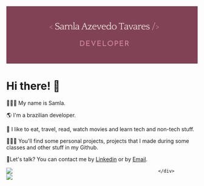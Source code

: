 
<div><img src="https://github.com/samlatavares/samlatavares/blob/master/images/Capa.png"></div>
<div>
  <h1>Hi there! 👋</h1>
  <div id="introduce">
    <p>👩🏻‍🦱 My name is Samla.</p>
    <p>🌎 I'm a brazilian developer.</p>
    <p>💖 I like to eat, travel, read, watch movies and learn tech and non-tech stuff.</p>
    <p>👩🏻‍💻 You'll find some personal projects, projects that I made during some classes and other stuff in my Github.</p>
  </div>
  <div id="contact">
    🤝Let's talk? You can contact me by <a target="_blank" href="https://www.linkedin.com/in/samla-tavares" target="_blank"> Linkedin</a> or by <a href="mailto:samla_azevedo@outlook.com">
      Email</a>.
  </div>
  <div>
	<a href="https://github.com/anuraghazra/github-readme-stats">
		<img width="400px" align="left" src="https://github-readme-stats.vercel.app/api/top-langs/?username=samlatavares&hide=html&layout=compact&theme=onedark&langs_count=8"/>
	</a>
	<a href="https://github.com/anuraghazra/github-readme-stats">
		<img width="400px" align="left" src="![Samla's GitHub stats](https://github-readme-stats.vercel.app/api?username=samlatavares&theme=radical&show_icons=true)"/>
	</a>
  
	</div>
</div>
